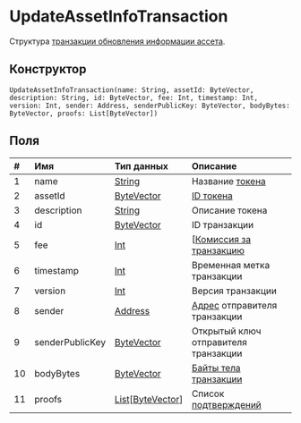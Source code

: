 # UpdateAssetInfoTransaction

Структура [транзакции обновления информации ассета](/ru/blockchain/transaction-type/update-asset-info-transaction).

## Конструктор

``` ride
UpdateAssetInfoTransaction(name: String, assetId: ByteVector, description: String, id: ByteVector, fee: Int, timestamp: Int, version: Int, sender: Address, senderPublicKey: ByteVector, bodyBytes: ByteVector, proofs: List[ByteVector])
```

## Поля

| # | Имя | Тип данных | Описание |
| :--- | :--- | :--- | :--- |
| 1 | name | [String](/ru/ride/v4/data-types/string) | Название [токена](/ru/blockchain/token/) |
| 2 | assetId | [ByteVector](/ru/ride/v4/data-types/byte-vector) | [ID токена](/ru/blockchain/token/token-id) |
| 3 | description | [String](/ru/ride/v4/data-types/string) | Описание токена |
| 4 | id | [ByteVector](/ru/ride/v4/data-types/byte-vector) | ID транзакции |
| 5 | fee | [Int](/ru/ride/v4/data-types/int) | [[Комиссия за транзакцию](/ru/blockchain/transaction/transaction-fee) |
| 6 | timestamp | [Int](/ru/ride/v4/data-types/int) | Временная метка транзакции |
| 7 | version | [Int](/ru/ride/v4/data-types/int) | Версия транзакции |
| 8 | sender | [Address](/ru/ride/v4/structures/common-structures/address) | [Адрес](/ru/blockchain/account/address) отправителя транзакции |
| 9 | senderPublicKey | [ByteVector](/ru/ride/v4/data-types/byte-vector) | Открытый ключ отправителя транзакции |
| 10 | bodyBytes | [ByteVector](/ru/ride/v4/data-types/byte-vector) | [Байты тела транзакции](/ru/blockchain/glossary#б) |
| 11 | proofs | [List](/ru/ride/v4/data-types/list)[[ByteVector](/ru/ride/v4/data-types/byte-vector)] | Список [подтверждений](/ru/blockchain/transaction/transaction-proof) |
